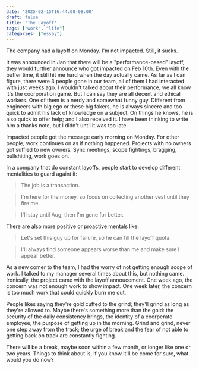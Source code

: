```yaml
---
date: '2025-02-15T16:44:08-08:00'
draft: false
title: 'The Layoff'
tags: ["work", "life"]
categories: ["essay"]
---
```


The company had a layoff on Monday. I'm not impacted. Still, it sucks.

It was announced in Jan that there will be a "performance-based" layoff, they would further announce who got impacted on Feb 10th. Even with the buffer time, it still hit me hard when the day actually came. As far as I can figure, there were 3 people gone in our team, all of them I had interacted with just weeks ago. I wouldn't talked about their performance, we all know it's the coorporation game. But I can say they are all decent and ethical workers. One of them is a nerdy and somewhat funny guy. Different from engineers with big ego or these big fakers, he is always sincere and too quick to admit his lack of knowledge on a subject. On things he knows, he is also quick to offer help; and I also received it. I have been thinking to write him a thanks note, but I didn't until it was too late. 

Impacted people got the message early morning on Monday. For other people, work continues on as if nothing happened. Projects with no owners got suffled to new owners. Sync meetings, scope fightings, bragging, bullshiting, work goes on.

In a company that do constant layoffs, people start to develop different mentalities to guard againt it:
> The job is a transaction.

> I'm here for the money, so focus on collecting another vest until they fire me.

> I'll stay until Aug, then I'm gone for better.

There are also more positive or proactive mentals like:
> Let's set this guy up for failure, so he can fill the layoff quota.

> I'll always find someone appears worse than me and make sure I appear better.

As a new comer to the team, I had the worry of not getting enough scope of work. I talked to my manager several times about this, but nothing came. Ironically, the project came with the layoff annoucement. One week ago, the concern was not enough work to show impact. One week later, the concern is too much work that could quickly burn me out.

People likes saying they're gold cuffed to the grind; they'll grind as long as they're allowed to. Maybe there's something more than the gold: the security of the daily consistency brings, the identity of a coorperate employee, the purpose of getting up in the morning. Grind and grind, never one step away from the track; the urge of break and the fear of not able to getting back on track are constantly fighting. 

There will be a break, maybe soon within a few month, or longer like one or two years. Things to think about is, if you know it'll be come for sure, what would you do now? 

